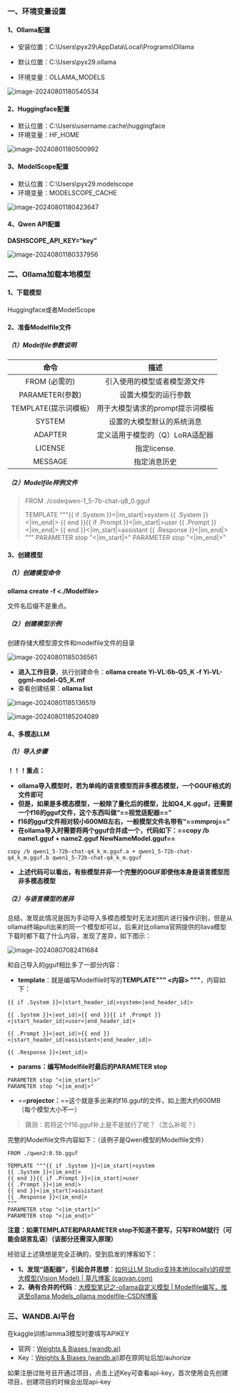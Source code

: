 ### 一、环境变量设置

#### 1、Ollama配置

- 安装位置：C:\Users\pyx29\AppData\Local\Programs\Ollama

- 默认位置：C:\Users\pyx29\.ollama
- 环境变量：OLLAMA_MODELS

![image-20240801180540534](assets/image-20240801180540534.png) 

#### 2、Huggingface配置

- 默认位置：C:\Users\username\.cache\huggingface
- 环境变量：HF_HOME

![image-20240801180500992](assets/image-20240801180500992.png) 

#### 3、ModelScope配置

- 默认位置：C:\Users\pyx29\.modelscope
- 环境变量：MODELSCOPE_CACHE


![image-20240801180423647](assets/image-20240801180423647.png) 

#### 4、Qwen API配置

**DASHSCOPE_API_KEY=“key”**

![image-20240801180337956](assets/image-20240801180337956.png) 



### 二、Ollama加载本地模型

#### 1、下载模型

Huggingface或者ModelScope

#### 2、准备Modelfile文件

##### （1）Modelfile参数说明

|         命令         |               描述               |
| :------------------: | :------------------------------: |
|    FROM (必需的)     |   引入使用的模型或者模型源文件   |
|   PARAMETER(参数)    |       设置大模型的运行参数       |
| TEMPLATE(提示词模板) | 用于大模型请求的prompt提示词模板 |
|        SYSTEM        |    设置的大模型默认的系统消息    |
|       ADAPTER        | 定义适用于模型的（Q）LoRA适配器  |
|       LICENSE        |           指定license.           |
|       MESSAGE        |           指定消息历史           |

##### （2）Modelfile样例文件

> FROM ./codeqwen-1_5-7b-chat-q8_0.gguf
>
> TEMPLATE """{{ if .System }}<|im_start|>system
> {{ .System }}<|im_end|>
> {{ end }}{{ if .Prompt }}<|im_start|>user
> {{ .Prompt }}<|im_end|>
> {{ end }}<|im_start|>assistant
> {{ .Response }}<|im_end|>
> """
> PARAMETER stop "<|im_start|>"
> PARAMETER stop "<|im_end|>"

#### 3、创建模型

##### （1）创建模型命令

**ollama create <your-model-name> -f <./Modelfile>**

文件名后缀不是重点。

##### （2）创建模型示例

创建存储大模型源文件和modelfile文件的目录

![image-20240801185036561](assets/image-20240801185036561.png)

- **进入工作目录**，执行创建命令：**ollama create Yi-VL:6b-Q5_K -f Yi-VL-ggml-model-Q5_K.mf**
- 查看创建结果：**ollama list**

![image-20240801185136519](assets/image-20240801185136519.png)

![image-20240801185204089](assets/image-20240801185204089.png)

#### 4、多模态LLM

##### （1）导入步骤

 **！！！重点：**

- **ollama导入模型时，若为单纯的语言模型而非多模态模型，一个GGUF格式的文件即可**
- **但是，如果是多模态模型，一般除了量化后的模型，比如Q4_K.gguf，还需要一个f16的gguf文件，这个东西叫做“==视觉适配器==”**
- **f16的gguf文件相对较小600MB左右，一般模型文件名带有“==mmproj==”**
- **在ollama导入时需要将两个gguf合并成一个，代码如下：==copy /b name1.gguf + name2.gguf NewNameModel.gguf==**

```
copy /b qwen1_5-72b-chat-q4_k_m.gguf.a + qwen1_5-72b-chat-q4_k_m.gguf.b qwen1_5-72b-chat-q4_k_m.gguf
```

- **上述代码可以看出，有些模型并非一个完整的GGUF即使他本身是语言模型而非多模态模型**

##### （2）与语言模型的差异

总结，发现此情况是因为手动导入多模态模型时无法对图片进行操作识别，但是从ollama终端pull出来的同一个模型却可以，后来对比ollama官网提供的llava模型下载时都下载了什么内容，发现了差异，如下图示：

![image-20240807082411684](assets/image-20240807082411684.png)

和自己导入的gguf相比多了一部分内容：

- **template**：就是编写Modelfile时写的**TEMPLATE""" <内容> """**，内容如下：

```
{{ if .System }}<|start_header_id|>system<|end_header_id|>

{{ .System }}<|eot_id|>{{ end }}{{ if .Prompt }}<|start_header_id|>user<|end_header_id|>

{{ .Prompt }}<|eot_id|>{{ end }}<|start_header_id|>assistant<|end_header_id|>

{{ .Response }}<|eot_id|>
```

- **params：**编写Modelfile时最后的**PARAMETER stop**

```
PARAMETER stop "<|im_start|>"
PARAMETER stop "<|im_end|>"
```

- ==**projector：**==这个就是多出来的f16.gguf的文件，如上图大约600MB（每个模型大小不一）

> 猜测：若将这个f16.gguf补上是不是就行了呢？（怎么补呢？）

完整的Modelfile文件内容如下：（该例子是Qwen模型的Modelfile文件）

```
FROM ./qwen2:0.5b.gguf

TEMPLATE """{{ if .System }}<|im_start|>system
{{ .System }}<|im_end|>
{{ end }}{{ if .Prompt }}<|im_start|>user
{{ .Prompt }}<|im_end|>
{{ end }}<|im_start|>assistant
{{ .Response }}<|im_end|>
"""
PARAMETER stop "<|im_start|>"
PARAMETER stop "<|im_end|>"
```

**注意：如果TEMPLATE和PARAMETER stop不知道不要写，只写FROM就行（可能会胡言乱语）（该部分还需深入原理）**

经验证上述猜想是完全正确的，受到启发的博客如下：

- **1、发现“适配器”，引起合并思想**：[如何让LM Studio支持本地(locally)的视觉大模型(Vision Model) | 草凡博客 (caovan.com)](https://caovan.com/ruheranglm-studiozhichibendelocallydeshijuedamoxingvision-model/.html)
- **2、确有合并的代码**：[大模型笔记之-ollama自定义模型 | Modelfile编写，推送至ollama Models_ollama modelfile-CSDN博客](https://blog.csdn.net/weixin_42232045/article/details/138905092?spm=1001.2014.3001.5506)



### 三、WANDB.AI平台

在kaggle训练lamma3模型时要填写APIKEY

- 官网：[Weights & Biases (wandb.ai)](https://wandb.ai)
- Key：[Weights & Biases (wandb.ai)](https://wandb.ai/authorize)即在原网址后加/auhorize

如果注册过账号且开通过项目，点击上述Key可查看api-key，首次使用会先创建项目，创建项目的时候会出现api-key
